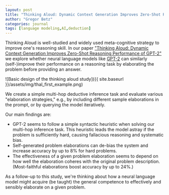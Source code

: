 ```yaml
---
layout: post
title: "Thinking Aloud: Dynamic Context Generation Improves Zero-Shot Reasoning Performance of GPT-2"
author: "Gregor Betz"
categories: journal
tags: [language modeling,AI,deduction]
---
```


Thinking Aloud is well-studied and widely used meta-cognitive strategy to improve one's reasoning skill. In our paper ["Thinking Aloud: Dynamic Context Generation Improves Zero-Shot Reasoning Performance of GPT-2"](http://arxiv.org/abs/2103.13033) we explore whether neural language models like [GPT-2](https://openai.com/blog/gpt-2-1-5b-release/) can similarly (self-)improve their performance on a reasoning task by elaborating the problem before providing an answer. 

![Basic design of the thinking aloud study]({{ site.baseurl }}/assets/img/thal_first_example.png)

We create a simple multi-hop deductive inference task and evaluate various "elaboration strategies," e.g., by including different sample elaborations in the prompt, or by querying the model iteratively.    

Our main findings are:

* GPT-2 seems to follow a simple syntactic heuristic when solving our multi-hop inference task. This heuristic leads the model astray if the problem is sufficiently hard, causing fallacious reasoning and systematic bias.
* Self-generated problem elaborations can de-bias the system and increase accuracy by up to 8% for hard problems.
* The effectiveness of a given problem elaboration seems to depend on how well the elaboration coheres with the original problem description. (Most-faithful elaborations boost accuracy by up to 24%.) 

As a follow-up to this study, we're thinking about how a neural language model might acquire (be taught) the general competence to effectively and sensibly elaborate on a given problem. 

